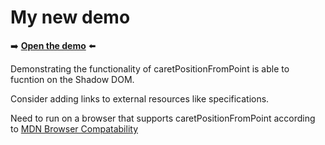 # My new demo

➡️ **[Open the demo](https://microsoftedge.github.io/Demos/caret-position/)** ⬅️

Demonstrating the functionality of caretPositionFromPoint is able to fucntion on the Shadow DOM.

Consider adding links to external resources like specifications.

Need to run on a browser that supports caretPositionFromPoint according to [MDN Browser Compatability]([url](https://developer.mozilla.org/en-US/docs/Web/API/Document/caretPositionFromPoint)) 

